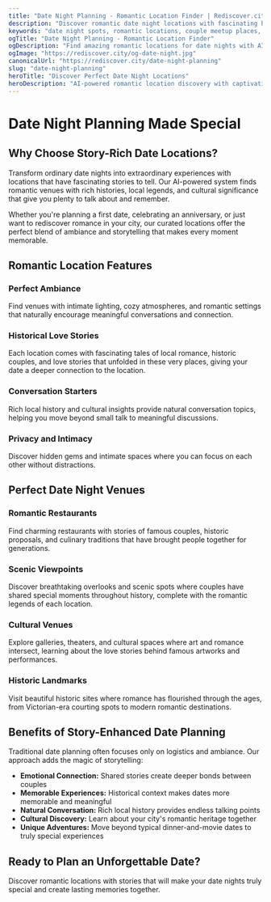 ```yaml
---
title: "Date Night Planning - Romantic Location Finder | Rediscover.city"
description: "Discover romantic date night locations with fascinating histories and stories. Our AI finds perfect spots for couples with rich local culture and ambiance."
keywords: "date night spots, romantic locations, couple meetup places, romantic restaurants, date ideas, romantic venues, date planning"
ogTitle: "Date Night Planning - Romantic Location Finder"
ogDescription: "Find amazing romantic locations for date nights with AI-powered suggestions and local love stories."
ogImage: "https://rediscover.city/og-date-night.jpg"
canonicalUrl: "https://rediscover.city/date-night-planning"
slug: "date-night-planning"
heroTitle: "Discover Perfect Date Night Locations"
heroDescription: "AI-powered romantic location discovery with captivating love stories and local legends"
---
```


# Date Night Planning Made Special

## Why Choose Story-Rich Date Locations?

Transform ordinary date nights into extraordinary experiences with locations that have fascinating stories to tell. Our AI-powered system finds romantic venues with rich histories, local legends, and cultural significance that give you plenty to talk about and remember.

Whether you're planning a first date, celebrating an anniversary, or just want to rediscover romance in your city, our curated locations offer the perfect blend of ambiance and storytelling that makes every moment memorable.

## Romantic Location Features

### Perfect Ambiance
Find venues with intimate lighting, cozy atmospheres, and romantic settings that naturally encourage meaningful conversations and connection.

### Historical Love Stories
Each location comes with fascinating tales of local romance, historic couples, and love stories that unfolded in these very places, giving your date a deeper connection to the location.

### Conversation Starters
Rich local history and cultural insights provide natural conversation topics, helping you move beyond small talk to meaningful discussions.

### Privacy and Intimacy
Discover hidden gems and intimate spaces where you can focus on each other without distractions.

## Perfect Date Night Venues

### Romantic Restaurants
Find charming restaurants with stories of famous couples, historic proposals, and culinary traditions that have brought people together for generations.

### Scenic Viewpoints
Discover breathtaking overlooks and scenic spots where couples have shared special moments throughout history, complete with the romantic legends of each location.

### Cultural Venues
Explore galleries, theaters, and cultural spaces where art and romance intersect, learning about the love stories behind famous artworks and performances.

### Historic Landmarks
Visit beautiful historic sites where romance has flourished through the ages, from Victorian-era courting spots to modern romantic destinations.

## Benefits of Story-Enhanced Date Planning

Traditional date planning often focuses only on logistics and ambiance. Our approach adds the magic of storytelling:

- **Emotional Connection:** Shared stories create deeper bonds between couples
- **Memorable Experiences:** Historical context makes dates more memorable and meaningful  
- **Natural Conversation:** Rich local history provides endless talking points
- **Cultural Discovery:** Learn about your city's romantic heritage together
- **Unique Adventures:** Move beyond typical dinner-and-movie dates to truly special experiences

## Ready to Plan an Unforgettable Date?

Discover romantic locations with stories that will make your date nights truly special and create lasting memories together.